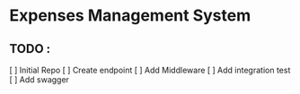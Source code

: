 # Expenses Management System

## TODO :
[ ] Initial Repo
[ ] Create endpoint
[ ] Add Middleware
[ ] Add integration test
[ ] Add swagger
